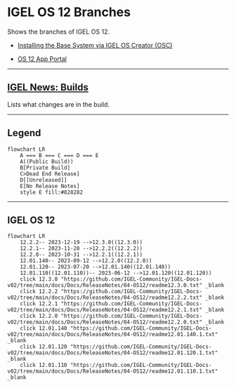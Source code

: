 # IGEL OS 12 Branches

Shows the branches of IGEL OS 12.

- [Installing the Base System via IGEL OS Creator (OSC)](https://kb.igel.com/howtocosmos/en/installing-the-base-system-via-igel-os-creator-osc-77865870.html)

- [OS 12 App Portal](https://kb.igel.com/howtocosmos/en/igel-app-portal-77865794.html)

-----

## [IGEL News: Builds](IGEL-News-Builds.md)

Lists what changes are in the build.

-----

## Legend
```mermaid
flowchart LR
    A === B === C === D === E  
    A((Public Build))
    B[Private Build]
    C>Dead End Release]
    D[[Unreleased]]
    E[No Release Notes]
    style E fill:#828282
```

-----

## IGEL OS 12

```mermaid
flowchart LR
    12.2.2-- 2023-12-19 -->12.3.0((12.3.0))
    12.2.1-- 2023-11-20 -->12.2.2((12.2.2))
    12.2.0-- 2023-10-31 -->12.2.1((12.2.1))
    12.01.140-- 2023-09-12 -->12.2.0((12.2.0))
    12.01.120-- 2023-07-20 -->12.01.140((12.01.140))
    12.01.110((12.01.110))-- 2023-06-12 -->12.01.120((12.01.120))
    click 12.3.0 "https://github.com/IGEL-Community/IGEL-Docs-v02/tree/main/docs/Docs/ReleaseNotes/04-OS12/readme12.3.0.txt" _blank
    click 12.2.2 "https://github.com/IGEL-Community/IGEL-Docs-v02/tree/main/docs/Docs/ReleaseNotes/04-OS12/readme12.2.2.txt" _blank
    click 12.2.1 "https://github.com/IGEL-Community/IGEL-Docs-v02/tree/main/docs/Docs/ReleaseNotes/04-OS12/readme12.2.1.txt" _blank
    click 12.2.0 "https://github.com/IGEL-Community/IGEL-Docs-v02/tree/main/docs/Docs/ReleaseNotes/04-OS12/readme12.2.0.txt" _blank
    click 12.01.140 "https://github.com/IGEL-Community/IGEL-Docs-v02/tree/main/docs/Docs/ReleaseNotes/04-OS12/readme12.01.140.1.txt" _blank
    click 12.01.120 "https://github.com/IGEL-Community/IGEL-Docs-v02/tree/main/docs/Docs/ReleaseNotes/04-OS12/readme12.01.120.1.txt" _blank
    click 12.01.110 "https://github.com/IGEL-Community/IGEL-Docs-v02/tree/main/docs/Docs/ReleaseNotes/04-OS12/readme12.01.110.1.txt" _blank
```

